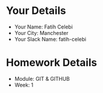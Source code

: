 <!--

The title for your pull request should be made in this format

CITY CLASS_NO - FIRST_NAME LAST_NAME - MODULE - WEEK_NO

For example,

London Class 7 - Chris Owen - HTMl/CSS - Week 1

-->

# Your Details

- Your Name: Fatih Celebi
- Your City: Manchester
- Your Slack Name: fatih-celebi

# Homework Details

- Module: GIT & GITHUB
- Week: 1
